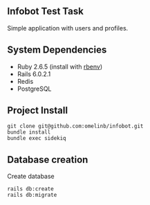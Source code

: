 
Infobot Test Task
-----------

Simple application with users and profiles.


System Dependencies
-------------------

- Ruby 2.6.5 (install with [rbenv](https://github.com/sstephenson/rbenv))
- Rails 6.0.2.1
- Redis
- PostgreSQL

Project Install
-------------------
```shell
git clone git@github.com:omelinb/infobot.git
bundle install
bundle exec sidekiq
```

Database creation
-----------------

Create database
```shell
rails db:create  
rails db:migrate  
```

